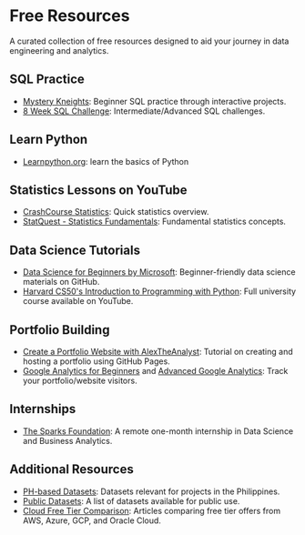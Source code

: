 # Free Resources

A curated collection of free resources designed to aid your journey in data engineering and analytics.

## SQL Practice
- [Mystery Kneights](https://mystery.knightlab.com/): Beginner SQL practice through interactive projects.
- [8 Week SQL Challenge](https://8weeksqlchallenge.com/): Intermediate/Advanced SQL challenges.

## Learn Python
- [Learnpython.org](https://www.learnpython.org/): learn the basics of Python

## Statistics Lessons on YouTube
- [CrashCourse Statistics](https://www.youtube.com/playlist?list=PL8dPuuaLjXtNM_Y-bUAhblSAdWRnmBUcr): Quick statistics overview.
- [StatQuest - Statistics Fundamentals](https://www.youtube.com/playlist?list=PLblh5JKOoLUK0FLuzwntyYI10UQFUhsY9): Fundamental statistics concepts.

## Data Science Tutorials
- [Data Science for Beginners by Microsoft](https://github.com/microsoft/Data-Science-For-Beginners/tree/main): Beginner-friendly data science materials on GitHub.
- [Harvard CS50's Introduction to Programming with Python](https://youtu.be/nLRL_NcnK-4): Full university course available on YouTube.

## Portfolio Building
- [Create a Portfolio Website with AlexTheAnalyst](https://youtu.be/ocdwh0KYeUs): Tutorial on creating and hosting a portfolio using GitHub Pages.
- [Google Analytics for Beginners](https://www.youtube.com/watch?v=94P3gPFR060) and [Advanced Google Analytics](https://www.youtube.com/watch?v=XPuWgkd3RCs): Track your portfolio/website visitors.

## Internships
- [The Sparks Foundation](https://www.linkedin.com/company/the-sparks-foundation/): A remote one-month internship in Data Science and Business Analytics.

## Additional Resources
- [PH-based Datasets](../datasets/PH_data_sources.md): Datasets relevant for projects in the Philippines.
- [Public Datasets](../datasets/Public_datasets.md): A list of datasets available for public use.
- [Cloud Free Tier Comparison](Cloud-Free-Tier-Comparison): Articles comparing free tier offers from AWS, Azure, GCP, and Oracle Cloud.
